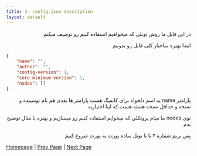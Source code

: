 ```yaml
---
title: 3- config.json description
layout: default
---
```



<div dir="rtl">

در این فایل ما روش تونلی که میخواهیم استفاده کنیم رو توصیف میکنم 

ابتدا بهتره ساختار کلی فایل رو بدونیم
</div>

```json
{
    "name": "",
    "author": "",
    "config-version": 1,
    "core-minimum-version": 1,
    "nodes": []
}
```

<div dir="rtl">

پارامتر name یه اسم دلخواه برای کانفیگ هست
پارامتر ها بعدی هم نام نوسینده و نسخه و حداقل نسخه هسته هست که اینا اختیاریه

توی nodes ما میام پروتکلی که میخوایم استفاده کنیم رو میسازیم و بهتره با مثال توضیح بدم

پس بریم شماره ۴ تا با تونل ساده پورت به پورت شروع کنیم



</div>

[Homepage](.) | [Prev Page](file-core.json) | [Next Page](Direct-Port-To-Port)